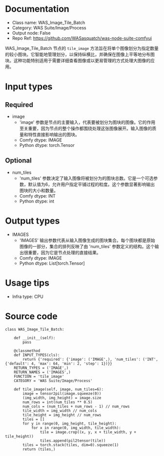 # Documentation
- Class name: WAS_Image_Tile_Batch
- Category: WAS Suite/Image/Process
- Output node: False
- Repo Ref: https://github.com/WASasquatch/was-node-suite-comfyui

WAS_Image_Tile_Batch 节点的 `tile_image` 方法旨在将单个图像划分为指定数量的较小图块。它智能地管理划分，以保持纵横比，并确保在图像上平等地分布图块。这种功能特别适用于需要详细查看图像或以更易管理的方式处理大图像的应用。

# Input types
## Required
- image
    - 'image' 参数是节点的主要输入，代表要被划分为图块的图像。它的作用至关重要，因为节点的整个操作都围绕处理这张图像展开。输入图像的质量和特性直接影响输出的图块。
    - Comfy dtype: IMAGE
    - Python dtype: torch.Tensor
## Optional
- num_tiles
    - 'num_tiles' 参数决定了输入图像将被划分为的图块总数。它是一个可选参数，默认值为6，允许用户指定平铺过程的粒度。这个参数显著影响输出图块的大小和数量。
    - Comfy dtype: INT
    - Python dtype: int

# Output types
- IMAGES
    - 'IMAGES' 输出参数代表从输入图像生成的图块集合。每个图块都是原始图像的一部分，集合的排列反映了由 'num_tiles' 参数定义的结构。这个输出很重要，因为它是节点处理的直接结果。
    - Comfy dtype: IMAGE
    - Python dtype: List[torch.Tensor]

# Usage tips
- Infra type: CPU

# Source code
```
class WAS_Image_Tile_Batch:

    def __init__(self):
        pass

    @classmethod
    def INPUT_TYPES(cls):
        return {'required': {'image': ('IMAGE',), 'num_tiles': ('INT', {'default': 4, 'max': 64, 'min': 2, 'step': 1})}}
    RETURN_TYPES = ('IMAGE',)
    RETURN_NAMES = ('IMAGES',)
    FUNCTION = 'tile_image'
    CATEGORY = 'WAS Suite/Image/Process'

    def tile_image(self, image, num_tiles=6):
        image = tensor2pil(image.squeeze(0))
        (img_width, img_height) = image.size
        num_rows = int(num_tiles ** 0.5)
        num_cols = (num_tiles + num_rows - 1) // num_rows
        tile_width = img_width // num_cols
        tile_height = img_height // num_rows
        tiles = []
        for y in range(0, img_height, tile_height):
            for x in range(0, img_width, tile_width):
                tile = image.crop((x, y, x + tile_width, y + tile_height))
                tiles.append(pil2tensor(tile))
        tiles = torch.stack(tiles, dim=0).squeeze(1)
        return (tiles,)
```